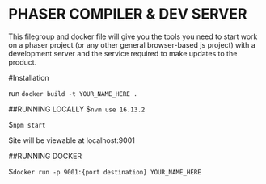 # PHASER COMPILER & DEV SERVER
This filegroup and docker file will give you the tools you need to start 
work on a phaser project (or any other general browser-based js project)
with a development server and the service required to make updates to the product.

#Installation

run `docker build -t YOUR_NAME_HERE .` 

##RUNNING LOCALLY
$`nvm use 16.13.2`

$`npm start`

Site will be viewable at localhost:9001


##RUNNING DOCKER

$`docker run -p 9001:{port destination} YOUR_NAME_HERE`

